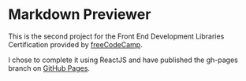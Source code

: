 # Markdown Previewer

This is the second project for the Front End Development Libraries Certification provided by [freeCodeCamp](http://www.freecodecamp.org).

I chose to complete it using ReactJS and have published the gh-pages branch on [GitHub Pages](http://benberryallwood.github.io/markdown-previewer).
